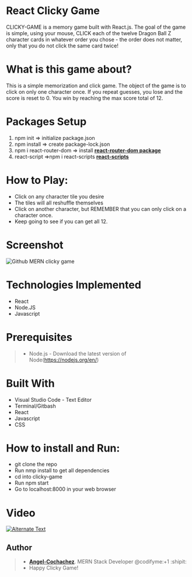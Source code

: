 # React Clicky Game
CLICKY-GAME is a memory game built with React.js. The goal of the game is simple, using your mouse, CLICK each of the twelve Dragon Ball Z character cards in whatever order you chose - the order does not matter, only that you do not click the same card twice!

# What is this game about?
This is a simple memorization and click game. The object of the game is to click on only one character once. If you repeat guesses, you lose and the score is reset to 0. You win by reaching the max score total of 12.

# Packages Setup
1. npm init => initialize package.json
2. npm install => create package-lock.json
3. npm i react-router-dom => install **[react-router-dom package](https://www.npmjs.com/package/dotenv)**
4. react-script =>npm i react-scripts **[react-scripts](https://www.npmjs.com/package/react-scripts)**

# How to Play:
- Click on any character tile you desire
- The tiles will all reshuffle themselves
- Click on another character, but REMEMBER that you can only click on a character once.
- Keep going to see if you can get all 12.

# Screenshot

![Github MERN clicky game](clicky/src/components/images/db1.png)

 
# Technologies Implemented

- React
- Node.JS
- Javascript

# Prerequisites

>- Node.js - Download the latest version of Node(https://nodejs.org/en/)

# Built With

- Visual Studio Code - Text Editor
- Terminal/Gitbash
- React
- Javascript
- CSS
# How to install and Run:
* git clone the repo
* Run nmp install to get all dependencies
* cd into clicky-game
* Run npm start
* Go to localhost:8000 in your web browser
# Video
[![Alternate Text]({image-url})]({video-url} "Link Title")


## Author

>-  **[Angel-Cochachez](https://github.com/codifyme/google-books-search)**. MERN Stack Developer
@codifyme:+1 :shipit:
>- Happy Clicky Game!
